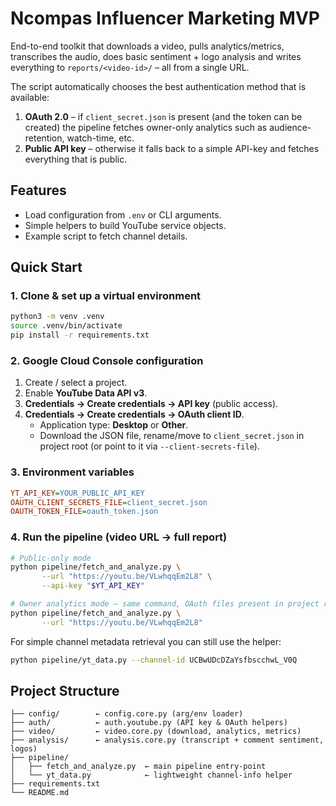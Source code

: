 # Ncompas Influencer Marketing MVP

End-to-end toolkit that downloads a video, pulls analytics/metrics, transcribes the audio,
does basic sentiment + logo analysis and writes everything to `reports/<video-id>/` – all
from a single URL.

The script automatically chooses the best authentication method that is available:

1. **OAuth 2.0** – if `client_secret.json` is present (and the token can be created) the
   pipeline fetches owner-only analytics such as audience-retention, watch-time, etc.
2. **Public API key** – otherwise it falls back to a simple API-key and fetches everything
   that is public.

## Features

- Load configuration from `.env` or CLI arguments.
- Simple helpers to build YouTube service objects.
- Example script to fetch channel details.

## Quick Start

### 1. Clone & set up a virtual environment

```bash
python3 -m venv .venv
source .venv/bin/activate
pip install -r requirements.txt
```

### 2. Google Cloud Console configuration

1. Create / select a project.
2. Enable **YouTube Data API v3**.
3. **Credentials → Create credentials → API key** (public access).
4. **Credentials → Create credentials → OAuth client ID**.
   - Application type: **Desktop** or **Other**.
   - Download the JSON file, rename/move to `client_secret.json` in project root (or point to it via `--client-secrets-file`).

### 3. Environment variables

```ini
YT_API_KEY=YOUR_PUBLIC_API_KEY
OAUTH_CLIENT_SECRETS_FILE=client_secret.json
OAUTH_TOKEN_FILE=oauth_token.json
```

### 4. Run the pipeline (video URL → full report)

```bash
# Public-only mode
python pipeline/fetch_and_analyze.py \
       --url "https://youtu.be/VLwhqqEm2L8" \
       --api-key "$YT_API_KEY"

# Owner analytics mode – same command, OAuth files present in project root
python pipeline/fetch_and_analyze.py \
       --url "https://youtu.be/VLwhqqEm2L8"
```

For simple channel metadata retrieval you can still use the helper:

```bash
python pipeline/yt_data.py --channel-id UCBwUDcDZaYsfbscchwL_V0Q
```

## Project Structure

```
├── config/        ← config.core.py (arg/env loader)
├── auth/          ← auth.youtube.py (API key & OAuth helpers)
├── video/         ← video.core.py (download, analytics, metrics)
├── analysis/      ← analysis.core.py (transcript + comment sentiment, logos)
├── pipeline/
│   ├── fetch_and_analyze.py  ← main pipeline entry-point
│   └── yt_data.py            ← lightweight channel-info helper
├── requirements.txt
└── README.md
```
